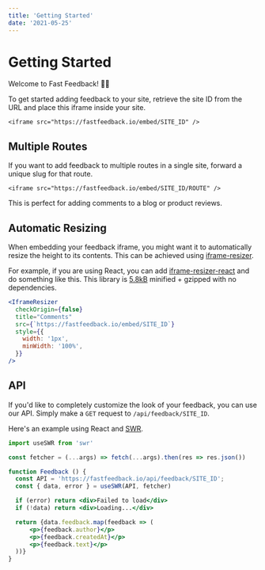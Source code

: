 ```yaml
---
title: 'Getting Started'
date: '2021-05-25'
---
```


# Getting Started

Welcome to Fast Feedback! 👋🏼

To get started adding feedback to your site, retrieve the site ID
from the URL and place this iframe inside your site.

```
<iframe src="https://fastfeedback.io/embed/SITE_ID" />
```

## Multiple Routes

If you want to add feedback to multiple routes in a single site,
forward a unique slug for that route.

```
<iframe src="https://fastfeedback.io/embed/SITE_ID/ROUTE" />
```

This is perfect for adding comments to a blog or product reviews.

## Automatic Resizing

When embedding your feedback iframe, you might want it to automatically resize the
height to its contents. This can be achieved using [iframe-resizer](https://github.com/davidjbradshaw/iframe-resizer).

For example, if you are using React, you can add [iframe-resizer-react](https://github.com/davidjbradshaw/iframe-resizer-react) and do
something like this. This library is [5.8kB](https://bundlephobia.com/result?p=iframe-resizer-react@1.0.4) minified + gzipped with no dependencies.

```jsx
<IframeResizer
  checkOrigin={false}
  title="Comments"
  src={`https://fastfeedback.io/embed/SITE_ID`}
  style={{
    width: '1px',
    minWidth: '100%',
  }}
/>
```

## API

If you'd like to completely customize the look of your feedback, you can use our API.
Simply make a `GET` request to `/api/feedback/SITE_ID`.

Here's an example using React and [SWR](https://swr.vercel.app).

```jsx
import useSWR from 'swr'

const fetcher = (...args) => fetch(...args).then(res => res.json())

function Feedback () {
  const API = 'https://fastfeedback.io/api/feedback/SITE_ID';
  const { data, error } = useSWR(API, fetcher)

  if (error) return <div>Failed to load</div>
  if (!data) return <div>Loading...</div>

  return {data.feedback.map(feedback => (
      <p>{feedback.author}</p>
      <p>{feedback.createdAt}</p>
      <p>{feedback.text}</p>
  ))}
}
```
